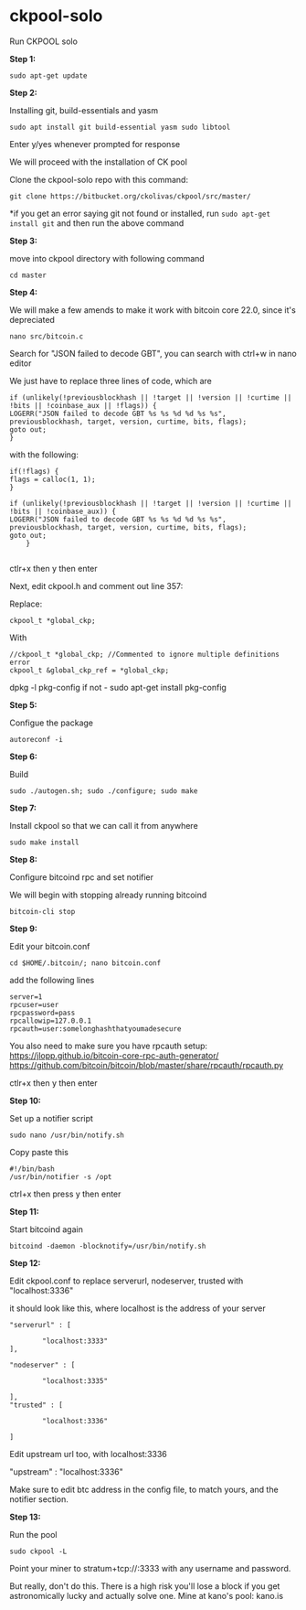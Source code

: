 # ckpool-solo
Run CKPOOL solo

**Step 1:**

`sudo apt-get update`

**Step 2:**

Installing git, build-essentials and yasm

`sudo apt install git build-essential yasm sudo libtool`
 
Enter y/yes whenever prompted for response

We will proceed with the installation of CK pool


Clone the ckpool-solo repo with this command:

`git clone https://bitbucket.org/ckolivas/ckpool/src/master/`

*if you get an error saying git not found or installed, run `sudo apt-get install git` and then run the above command


**Step 3:**

move into ckpool directory with following command

`cd master`


**Step 4:**

We will make a few amends to make it work with bitcoin core 22.0, since it's depreciated

`nano src/bitcoin.c`

Search for "JSON failed to decode GBT", you can search with ctrl+w in nano editor

We just have to replace three lines of code, which are


```
if (unlikely(!previousblockhash || !target || !version || !curtime || !bits || !coinbase_aux || !flags)) {
LOGERR("JSON failed to decode GBT %s %s %d %d %s %s", previousblockhash, target, version, curtime, bits, flags);
goto out;
}
```
	
	
	
with the following:

```
if(!flags) {
flags = calloc(1, 1);
}

if (unlikely(!previousblockhash || !target || !version || !curtime || !bits || !coinbase_aux)) {
LOGERR("JSON failed to decode GBT %s %s %d %d %s %s", previousblockhash, target, version, curtime, bits, flags);
goto out;	
 	}
	
```
	

ctlr+x then y then enter

Next, edit ckpool.h and comment out line 357:

Replace:

	ckpool_t *global_ckp; 

With

	//ckpool_t *global_ckp; //Commented to ignore multiple definitions error
	ckpool_t &global_ckp_ref = *global_ckp;


	
dpkg -l pkg-config
if not - sudo apt-get install pkg-config

**Step 5:**

Configue the package

`autoreconf -i`


**Step 6:**

Build

`sudo ./autogen.sh; sudo ./configure; sudo make`


**Step 7:**

Install ckpool so that we can call it from anywhere

`sudo make install`



**Step 8:**

Configure bitcoind rpc and set notifier

We will begin with stopping already running bitcoind

`bitcoin-cli stop`


**Step 9:**

Edit your bitcoin.conf

`cd $HOME/.bitcoin/; nano bitcoin.conf`

add the following lines

```
server=1
rpcuser=user
rpcpassword=pass
rpcallowip=127.0.0.1
rpcauth=user:somelonghashthatyoumadesecure
```

You also need to make sure you have rpcauth setup:
https://jlopp.github.io/bitcoin-core-rpc-auth-generator/
https://github.com/bitcoin/bitcoin/blob/master/share/rpcauth/rpcauth.py

ctlr+x then y then enter


**Step 10:**

Set up a notifier script

`sudo nano /usr/bin/notify.sh`

Copy paste this

```
#!/bin/bash
/usr/bin/notifier -s /opt
```

ctrl+x then press y then enter


**Step 11:**

Start bitcoind again

`bitcoind -daemon -blocknotify=/usr/bin/notify.sh`



**Step 12:**

Edit ckpool.conf to replace serverurl, nodeserver, trusted with "localhost:3336"

it should look like this, where localhost is the address of your server 

```
"serverurl" : [

        "localhost:3333"
],

"nodeserver" : [

        "localhost:3335"
	
],
"trusted" : [

        "localhost:3336"
	
]

```

Edit upstream url too, with localhost:3336

"upstream" : "localhost:3336"

Make sure to edit btc address in the config file, to match yours, and the notifier section.



**Step 13:**

Run the pool

`sudo ckpool -L`

Point your miner to stratum+tcp://<ip of pool>:3333 with any username and password. 
	
But really, don't do this. There is a high risk you'll lose a block if you get astronomically lucky and actually solve one. Mine at kano's pool: kano.is
